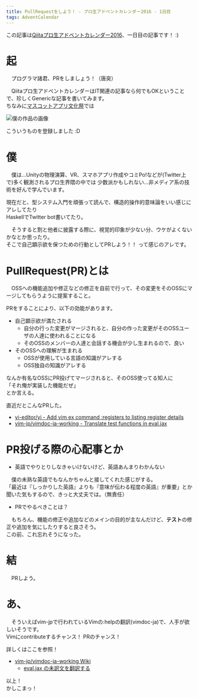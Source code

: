 ```yaml
---
title: PullRequestをしよう！ - プロ生アドベントカレンダー2016 - 1日目
tags: AdventCalendar
---
```

この記事は[Qiitaプロ生アドベントカレンダー2016](http://qiita.com/advent-calendar/2016/pronama-chan)、一日目の記事です！ :)

# 起
　プログラマ諸君、PRをしましょう！（唐突）
 
　Qiitaプロ生アドベントカレンダーはIT関連の記事なら何でもOKということで、珍しくGenericな記事を書いてみます。  
ちなみに[マスコットアプリ文化祭](https://mascot-apps-contest.azurewebsites.net/2016/About)では

![僕の作品の画像](/images/posts/2016-11-23-pronama_advent_calendar_2016/my.png)

こういうものを登録しました :D


# 僕
　僕は…Unityの物理演算、VR、スマホアプリ作成やコミPo!などが(Twitter上で)多く観測されるプロ生界隈の中では
少数派かもしれない…非メディア系の技術を好んで学んでいます。

現在だと、型システム入門を頑張って読んで、構造的操作的意味論をいい感じにアレしてたり  
HaskellでTwitter bot書いてたり。

　そうすると割と他者に披露する際に、視覚的印象が少ない分、ウケがよくないかなとか思ったり。  
そこで自己顕示欲を保つための行動としてPRしよう！！ って感じのアレです。


# PullRequest(PR)とは
　OSSへの機能追加や修正などの修正を自前で行って、その変更をそのOSSにマージしてもらうように提案すること。

PRをすることにより、以下の効能があります。

- 自己顕示欲が満たされる
    - 自分の行った変更がマージされると、自分の作った変更がそのOSSユーザの人達に使われることになる
    - そのOSSのメンバーの人達と会話する機会が少し生まれるので、良い
- そのOSSへの理解が生まれる
    - OSSが使用している言語の知識がアレする
    - OSS独自の知識がアレする

なんか有名なOSSにPR投げてマージされると、そのOSS使ってる知人に  
「それ俺が実装した機能だぜ」  
とか言える。

直近だとこんなPRした。

- [yi-editor/yi - Add vim ex command :registers to listing register details](https://github.com/yi-editor/yi/pull/936)
- [vim-jp/vimdoc-ja-working - Translate test functions in eval.jax](https://github.com/vim-jp/vimdoc-ja-working/pull/86)


# PR投げる際の心配事とか

- 英語でやりとりしなきゃいけないけど、英語あんまりわかんない
 
　僕の未熟な英語でもなんかちゃんと接してくれた感じがする。  
「最近は『しっかりした英語』よりも『意味が伝わる程度の英語』が重要」とか聞いた気もするので、きっと大丈夫では。（無責任）

- PRでやるべきことは？

　もちろん、機能の修正や追加などのメインの目的が主なんだけど、**テスト**の修正や追加を気にしたりすると良さそう。  
この前、これ忘れそうになった。


# 結
　PRしよう。


# あ、
　そういえばvim-jpで行われているVimの:helpの翻訳(vimdoc-ja)で、人手が欲しいそうです。  
Vimにcontributeするチャンス！
PRのチャンス！

詳しくはここを参照！

- [vim-jp/vimdoc-ja-working Wiki](https://github.com/vim-jp/vimdoc-ja-working/wiki)
    - [eval.jax の未訳文を翻訳する](https://github.com/vim-jp/vimdoc-ja-working/issues/48)

以上！  
かしこまっ！
 
